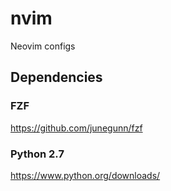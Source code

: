 # nvim
Neovim configs

## Dependencies

### FZF

https://github.com/junegunn/fzf

### Python 2.7

https://www.python.org/downloads/
